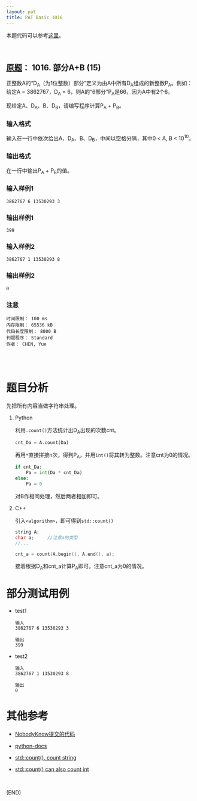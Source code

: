 ```yaml
---
layout: pat
title: PAT Basic 1016
---
```



本题代码可以参考[这里](https://github.com/jJayyyyyyy/cs/tree/master/OJ/PAT/basic_level/1016_%E9%83%A8%E5%88%86A%2BB)。

<br/>

##	[原题](https://www.patest.cn/contests/pat-b-practise/1016)： 1016. 部分A+B (15)

正整数A的“D<sub>A</sub>（为1位整数）部分”定义为由A中所有D<sub>A</sub>组成的新整数P<sub>A</sub>。例如：给定A = 3862767，D<sub>A</sub> = 6，则A的“6部分”P<sub>A</sub>是66，因为A中有2个6。

现给定A、D<sub>A</sub>、B、D<sub>B</sub>，请编写程序计算P<sub>A</sub> + P<sub>B</sub>。

###	输入格式

输入在一行中依次给出A、D<sub>A</sub>、B、D<sub>B</sub>，中间以空格分隔，其中0 < A, B < 10<sup>10</sup>。

###	输出格式

在一行中输出P<sub>A</sub> + P<sub>B</sub>的值。

###	输入样例1

	3862767 6 13530293 3

###	输出样例1

	399

###	输入样例2

	3862767 1 13530293 8

###	输出样例2

	0

###	注意

	时间限制： 100 ms
	内存限制： 65536 kB
	代码长度限制： 8000 B
	判题程序： Standard
	作者： CHEN, Yue

<br/><br/>

#	题目分析

先把所有内容当做字符串处理。

1.	Python

	利用`.count()`方法统计出D<sub>A</sub>出现的次数cnt。

	```python
	cnt_Da = A.count(Da)
	```

	再用`*`直接拼接n次，得到P<sub>A</sub>，并用`int()`将其转为整数。注意cnt为0的情况。

	```python
	if cnt_Da:
		Pa = int(Da * cnt_Da)
	else:
		Pa = 0
	```

	对B作相同处理，然后两者相加即可。

2.	C++

	引入`<algorithm>`，即可得到`std::count()`

	```cpp
	string A;
	char a;		//注意a的类型
	//...

	cnt_a = count(A.begin(), A.end(), a);
	```

	接着根据D<sub>A</sub>和cnt_a计算P<sub>A</sub>即可。注意cnt_a为0的情况。

#	部分测试用例

*	test1

		输入
		3862767 6 13530293 3

		输出
		399

*	test2

		输入
		3862767 1 13530293 8

		输出
		0

#	其他参考

*	[NobodyKnow提交的代码](https://www.nowcoder.com/profile/2974017/codeBookDetail?submissionId=8275686)

	<!-- str.count() -->

*	[python-docs](https://docs.python.org/3/library/stdtypes.html#str.count)

	<!-- str.count() -->

*	[std::count(), count string](http://stackoverflow.com/questions/3867890/count-character-occurrences-in-a-string)

*	[std::count() can also count int](http://www.cplusplus.com/reference/algorithm/count/)

<br/>

(END)
